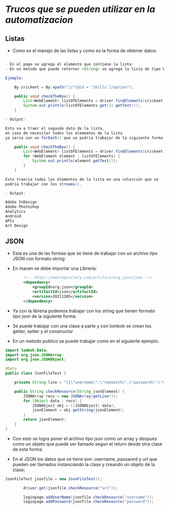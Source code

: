 # _Trucos que se pueden utilizar en la automatizacion_

## Listas

- Como es el manejo de las listas y como es la forma de obtener datos:

```java

- En el page se agrega el elemento que contiene la lista:
- En un metodo que puede retornar <String> se agrega la lista de tipo WebElment.

Ejemplo:

    By crickeet = By.xpath("//*[@id = 'Skills']/option");

    public void checkTheBox() {
        List<WebElement> listOfElements = driver.findElements(crickeet);
        System.out.println(listOfElements.get(1).getText());
    }

- Output:

Esto va a traer el segundo dato de la lista,
en caso de necesitar todos los elememtos de la lista
ya seria con un forEach() que se podria trabajar de la siguiente forma:

    public void checkTheBox() {
        List<WebElement> listOfElements = driver.findElements(crickeet);
        for (WebElement element : listOfElements) {
            System.out.println(element.getText());
        }
    }

Esto traeria todos los elementos de la lista en una colección que se
podria trabajar con los streams().

- Output:

Adobe InDesign
Adobe Photoshop
Analytics
Android
APIs
Art Design
```

## JSON

- Esta es una de las formas que se tiene de trabajar con un archivo tipo JSON
  con formato string:

- En maven se debe importar una Libreria:

```xml
        <!-- https://mvnrepository.com/artifact/org.json/json -->
        <dependency>
            <groupId>org.json</groupId>
            <artifactId>json</artifactId>
            <version>20211205</version>
        </dependency>
```

- Ya con la libreria podemos trabajar con los string que tienen formato tipo json de la siguiente forma:

- Se puede trabajar con una clase a parte y con lombok se crean los getter, setter y el constructor

- En un metodo publico se puede trabajar como en el siguiente ejemplo:

```java
import lombok.Data;
import org.json.JSONArray;
import org.json.JSONObject;

@Data
public class JsonFileTest {

    private String line = "[{\"username\":\"tomsmith\",\"password\":\"SuperSecretPassword!\",\"url\":\"https://the-internet.herokuapp.com\"}]";

    public String checkResource(String jsonElement) {
        JSONArray recs = new JSONArray(getLine());
        for (Object data : recs) {
            JSONObject obj = ((JSONObject) data);
            jsonElement = obj.getString(jsonElement);
        }
        return jsonElement;
    }
}
```

- Con esto se logra poner el archivo tipo json como un array y despues como un objeto que puede ser llamado segun el return desde otra clase de esta forma:

- En el JSON los datos que se tiene son: username, password y url que pueden ser llamados instanciando la clase y creando un objeto de la clase;

```java
JsonFileTest jsonfile = new JsonFileTest();

        driver.get(jsonfile.checkResource("url"));

        loginpage.addUserName(jsonfile.checkResource("username"));
        loginpage.addPassword(jsonfile.checkResource("password"));

```
